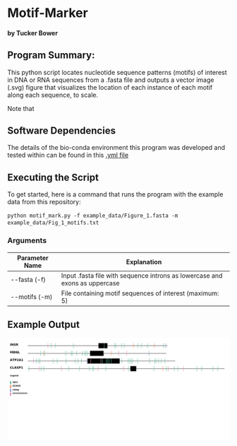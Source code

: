 # Motif-Marker
#### by Tucker Bower

## Program Summary:
This python script locates nucleotide sequence patterns (motifs) of interest in DNA or RNA sequences from a .fasta file and outputs a vector image (.svg) figure that visualizes the location of each instance of each motif along each sequence, to scale.

Note that 

## Software Dependencies
The details of the bio-conda environment this program was developed and tested within can be found in this [.yml file](https://github.com/tucker-bower/motif-mark/blob/main/environment.yml)

## Executing the Script
To get started, here is a command that runs the program with the example data from this repository:
```
python motif_mark.py -f example_data/Figure_1.fasta -m example_data/Fig_1_motifs.txt
```

### Arguments 

Parameter Name | Explanation
------------ | -------------
--fasta (-f) |  Input .fasta file with sequence introns as lowercase and exons as uppercase
--motifs (-m) | File containing motif sequences of interest (maximum: 5)


## Example Output
![figure1.svg](https://github.com/tucker-bower/motif-mark/blob/main/example_data/Figure_1.svg)
